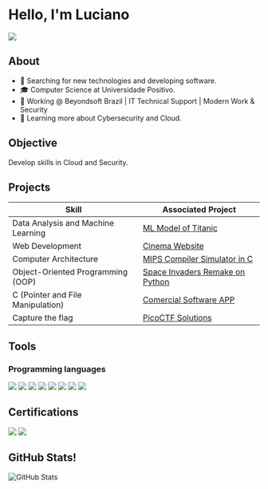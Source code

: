 # Hello, I'm Luciano
<a href="https://www.linkedin.com/in/luciano-otto/"><img src="https://img.shields.io/badge/-LinkedIn-0072b1?&style=for-the-badge&logo=linkedin&logoColor=white" /></a>

## About

- 🤔 Searching for new technologies and developing software.
- 🎓 Computer Science at Universidade Positivo.
- 💼 Working @ Beyondsoft Brazil | IT Technical Support | Modern Work & Security
- 🌱 Learning more about Cybersecurity and Cloud.

## Objective

Develop skills in Cloud and Security.

## Projects

| Skill                                         | Associated Project         |
|-----------------------------------------------|----------------------------|
| Data Analysis and Machine Learning            | <a href="https://github.com/Lucianoottor/Titanic_ML_Model">ML Model of Titanic</a>|
| Web Development                               | <a href="https://github.com/Lucianoottor/trabalho_desenvolvimento_web">Cinema Website</a>|
| Computer Architecture                         | <a href="https://github.com/Lucianoottor/Simulador-Processador-Mips">MIPS Compiler Simulator in C</a>|
| Object-Oriented Programming (OOP)             | <a href="https://github.com/Lucianoottor/space_invaders">Space Invaders Remake on Python</a>|
| C (Pointer and File Manipulation)             | <a href="https://github.com/Lucianoottor/APP-Software-Comercial">Comercial Software APP</a>|
| Capture the flag                              | <a href="https://github.com/Lucianoottor/picoCTF_Solutions">PicoCTF Solutions</a>|

## Tools

### Programming languages
<div>
    <img src = "https://img.shields.io/badge/Python-3776AB?style=for-the-badge&logo=python&logoColor=white" />
    <img src="https://img.shields.io/badge/JavaScript-F7DF1E?style=for-the-badge&logo=javascript&logoColor=black" />
    <img src="https://img.shields.io/badge/C-00599C?style=for-the-badge&logo=c&logoColor=white" />
    <img src="https://img.shields.io/badge/Java-ED8B00?style=for-the-badge&logo=java&logoColor=white" />
    <img src="https://img.shields.io/badge/Flutter-02569B?style=for-the-badge&logo=flutter&logoColor=white" />
    <img src="https://img.shields.io/badge/MySQL-00000F?style=for-the-badge&logo=mysql&logoColor=white" />
    <img src="https://img.shields.io/badge/HTML5-E34F26?style=for-the-badge&logo=html5&logoColor=white" />
    <img src="https://img.shields.io/badge/CSS3-1572B6?style=for-the-badge&logo=css3&logoColor=white" />
</div>

## Certifications
<div>
<img src="https://img.shields.io/badge/Microsoft-AZ--900-blue?style=for-the-badge&logo=microsoft&logoColor=white" />
<img src="https://img.shields.io/badge/Cisco-Ethical%20Hacker-3B444B?style=for-the-badge&logo=cisco&logoColor=white" />
</div>

## GitHub Stats!
![GitHub Stats](https://github-readme-stats.vercel.app/api?username=Lucianoottor&show_icons=true&theme=radical)

